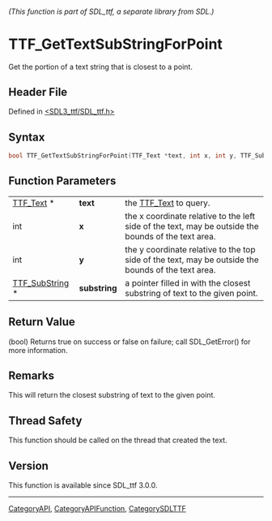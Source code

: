 ###### (This function is part of SDL_ttf, a separate library from SDL.)
# TTF_GetTextSubStringForPoint

Get the portion of a text string that is closest to a point.

## Header File

Defined in [<SDL3_ttf/SDL_ttf.h>](https://github.com/libsdl-org/SDL_ttf/blob/main/include/SDL3_ttf/SDL_ttf.h)

## Syntax

```c
bool TTF_GetTextSubStringForPoint(TTF_Text *text, int x, int y, TTF_SubString *substring);
```

## Function Parameters

|                                  |               |                                                                                                     |
| -------------------------------- | ------------- | --------------------------------------------------------------------------------------------------- |
| [TTF_Text](TTF_Text) *           | **text**      | the [TTF_Text](TTF_Text) to query.                                                                  |
| int                              | **x**         | the x coordinate relative to the left side of the text, may be outside the bounds of the text area. |
| int                              | **y**         | the y coordinate relative to the top side of the text, may be outside the bounds of the text area.  |
| [TTF_SubString](TTF_SubString) * | **substring** | a pointer filled in with the closest substring of text to the given point.                          |

## Return Value

(bool) Returns true on success or false on failure; call SDL_GetError() for
more information.

## Remarks

This will return the closest substring of text to the given point.

## Thread Safety

This function should be called on the thread that created the text.

## Version

This function is available since SDL_ttf 3.0.0.

----
[CategoryAPI](CategoryAPI), [CategoryAPIFunction](CategoryAPIFunction), [CategorySDLTTF](CategorySDLTTF)

